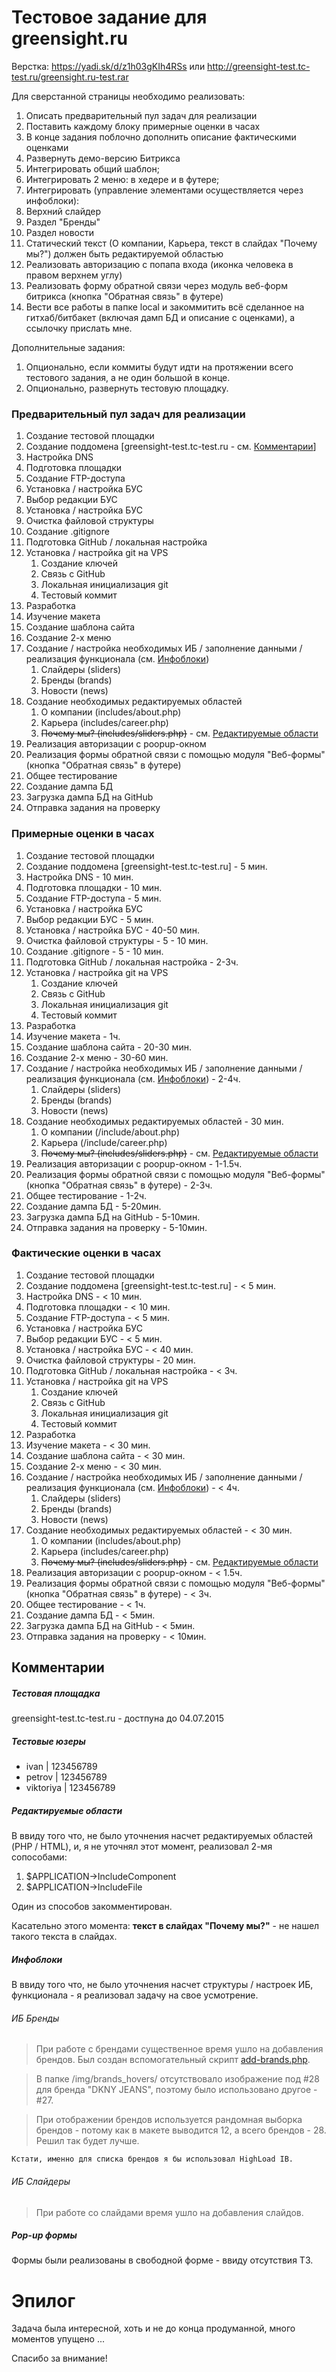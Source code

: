 # Тестовое задание для greensight.ru

Верстка: https://yadi.sk/d/z1h03gKIh4RSs или http://greensight-test.tc-test.ru/greensight.ru-test.rar

Для сверстанной страницы необходимо реализовать:

1. Описать предварительный пул задач для реализации
2. Поставить каждому блоку примерные оценки в часах
3. В конце задания поблочно дополнить описание фактическими оценками
4. Развернуть демо-версию Битрикса
5. Интегрировать общий шаблон;
6. Интегрировать 2 меню: в хедере и в футере;
7. Интегрировать (управление элементами осуществляется через инфоблоки):
 1. Верхний слайдер
 2. Раздел "Бренды"
 3. Раздел новости
8. Статический текст (О компании, Карьера, текст в слайдах "Почему мы?") должен быть редактируемой областью
9. Реализовать авторизацию с попапа входа (иконка человека в правом верхнем углу)
10. Реализовать форму обратной связи через модуль веб-форм битрикса (кнопка "Обратная связь" в футере)
11. Вести все работы в папке local и закоммитить всё сделанное на гитхаб/битбакет (включая дамп БД и описание с оценками), а ссылочку прислать мне.

Дополнительные задания:

1. Опционально, если коммиты будут идти на протяжении всего тестового задания, а не один большой в конце.
2. Опционально, развернуть тестовую площадку.

### Предварительный пул задач для реализации
1. Создание тестовой площадки
 1. Создание поддомена [greensight-test.tc-test.ru - см. [Комментарии](#Комментарии)]
 2. Настройка DNS
 3. Подготовка площадки
 4. Создание FTP-доступа
2. Установка / настройка БУС
 1. Выбор редакции БУС
 2. Установка / настройка БУС
 3. Очистка файловой структуры
 4. Создание .gitignore
3. Подготовка GitHub / локальная настройка
 1. Установка / настройка git на VPS
	1. Создание ключей
	2. Связь с GitHub
	3. Локальная инициализация git
	4. Тестовый коммит
4. Разработка
 1. Изучение макета
 2. Создание шаблона сайта
 3. Создание 2-х меню
 4. Создание / настройка необходимых ИБ / заполнение данными / реализация функционала (см. [Инфоблоки](#Инфоблоки))
	1. Слайдеры (sliders)
	2. Бренды (brands)
	3. Новости (news)
 5. Создание необходимых редактируемых областей
	1. О компании (includes/about.php)
	2. Карьера (includes/career.php)
	3. ~~Почему мы? (includes/sliders.php)~~ - см. [Редактируемые области](#Редактируемые-области)
 6. Реализация авторизации с poopup-окном
 7. Реализация формы обратной связи с помощью модуля "Веб-формы" (кнопка "Обратная связь" в футере)
5. Общее тестирование
6. Создание дампа БД
7. Загрузка дампа БД на GitHub
8. Отправка задания на проверку

### Примерные оценки в часах
1. Создание тестовой площадки
 1. Создание поддомена [greensight-test.tc-test.ru] - 5 мин.
 2. Настройка DNS - 10 мин.
 3. Подготовка площадки - 10 мин.
 4. Создание FTP-доступа - 5 мин.
2. Установка / настройка БУС
 1. Выбор редакции БУС - 5 мин.
 2. Установка / настройка БУС - 40-50 мин.
 3. Очистка файловой структуры - 5 - 10 мин.
 4. Создание .gitignore - 5 - 10 мин.
3. Подготовка GitHub / локальная настройка - 2-3ч.
 1. Установка / настройка git на VPS
	1. Создание ключей
	2. Связь с GitHub
	3. Локальная инициализация git
	4. Тестовый коммит
4. Разработка
 1. Изучение макета - 1ч.
 2. Создание шаблона сайта - 20-30 мин.
 3. Создание 2-х меню - 30-60 мин.
 4. Создание / настройка необходимых ИБ / заполнение данными / реализация функционала (см. [Инфоблоки](#Инфоблоки)) - 2-4ч.
	1. Слайдеры (sliders)
	2. Бренды (brands)
	3. Новости (news)
 5. Создание необходимых редактируемых областей - 30 мин.
	1. О компании (/include/about.php)
	2. Карьера (/include/career.php)
	3. ~~Почему мы? (includes/sliders.php)~~ - см. [Редактируемые области](#Редактируемые-области)
 6. Реализация авторизации с poopup-окном - 1-1.5ч.
 7. Реализация формы обратной связи с помощью модуля "Веб-формы" (кнопка "Обратная связь" в футере) - 2-3ч.
5. Общее тестирование - 1-2ч.
6. Создание дампа БД - 5-20мин.
7. Загрузка дампа БД на GitHub - 5-10мин.
8. Отправка задания на проверку - 5-10мин.

### Фактические оценки в часах
1. Создание тестовой площадки
 1. Создание поддомена [greensight-test.tc-test.ru] - < 5 мин.
 2. Настройка DNS - < 10 мин.
 3. Подготовка площадки - < 10 мин.
 4. Создание FTP-доступа - < 5 мин.
2. Установка / настройка БУС
 1. Выбор редакции БУС - < 5 мин.
 2. Установка / настройка БУС - < 40 мин.
 3. Очистка файловой структуры - 20 мин.
3. Подготовка GitHub / локальная настройка - < 3ч.
 1. Установка / настройка git на VPS
	1. Создание ключей
	2. Связь с GitHub
	3. Локальная инициализация git
	4. Тестовый коммит
4. Разработка
 1. Изучение макета - < 30 мин.
 2. Создание шаблона сайта - < 30 мин.
 3. Создание 2-х меню - < 30 мин.
 4. Создание / настройка необходимых ИБ / заполнение данными / реализация функционала (см. [Инфоблоки](#Инфоблоки)) - < 4ч.
	1. Слайдеры (sliders)
	2. Бренды (brands)
	3. Новости (news)
 5. Создание необходимых редактируемых областей - < 30 мин.
	1. О компании (includes/about.php)
	2. Карьера (includes/career.php)
	3. ~~Почему мы? (includes/sliders.php)~~ - см. [Редактируемые области](#Редактируемые-области)
 6. Реализация авторизации с poopup-окном - < 1.5ч.
 7. Реализация формы обратной связи с помощью модуля "Веб-формы" (кнопка "Обратная связь" в футере) - < 3ч.
5. Общее тестирование - < 1ч.
6. Создание дампа БД - < 5мин.
7. Загрузка дампа БД на GitHub - < 5мин.
8. Отправка задания на проверку - < 10мин.

## Комментарии
##### Тестовая площадка
greensight-test.tc-test.ru - достпуна до 04.07.2015
##### Тестовые юзеры
* ivan 		| 123456789
* petrov 	| 123456789
* viktoriya	| 123456789

##### Редактируемые области
В ввиду того что, не было уточнения насчет редактируемых областей (PHP / HTML), и, я не уточнял этот момент, реализовал 2-мя сопособами:

1. $APPLICATION->IncludeComponent
2. $APPLICATION->IncludeFile

Один из способов закомментирован.

Касательно этого момента: **текст в слайдах "Почему мы?"** - не нашел такого текста в слайдах.

##### Инфоблоки
В ввиду того что, не было уточнения насчет структуры / настроек ИБ, функционала - я реализовал задачу на свое усмотрение.

###### ИБ Бренды

> При работе с брендами существенное время ушло на добавления брендов. Был создан вспомогательный скрипт [add-brands.php](http://greensight-test.tc-test.ru/add-brands.php).
	
> В папке /img/brands_hovers/ отсутствовало изображение под #28 для бренда "DKNY JEANS", поэтому было использовано другое - #27.
	
> При отображении брендов используется рандомная выборка брендов - потому как в макете выводится 12, а всего брендов - 28. Решил так будет лучше.

	Кстати, именно для списка брендов я бы использовал HighLoad IB.

###### ИБ Слайдеры

> При работе со слайдами время ушло на добавления слайдов.

##### Pop-up формы

Формы были реализованы в свободной форме - ввиду отсутствия ТЗ.

# Эпилог

Задача была интересной, хоть и не до конца продуманной, много моментов упущено ...


Спасибо за внимание!